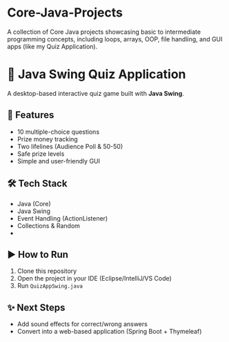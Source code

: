 # Core-Java-Projects
A collection of Core Java projects showcasing basic to intermediate programming concepts, including loops, arrays, OOP, file handling, and GUI apps (like my Quiz Application).
# 🎯 Java Swing Quiz Application

A desktop-based interactive quiz game built with **Java Swing**.

## 🚀 Features
- 10 multiple-choice questions
- Prize money tracking
- Two lifelines (Audience Poll & 50-50)
- Safe prize levels
- Simple and user-friendly GUI

## 🛠 Tech Stack
- Java (Core)
- Java Swing
- Event Handling (ActionListener)
- Collections & Random
- 
## ▶ How to Run
1. Clone this repository  
2. Open the project in your IDE (Eclipse/IntelliJ/VS Code)  
3. Run `QuizAppSwing.java`

## ✨ Next Steps
- Add sound effects for correct/wrong answers
- Convert into a web-based application (Spring Boot + Thymeleaf)

